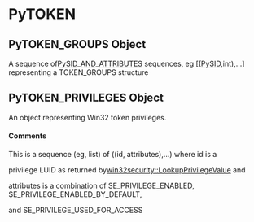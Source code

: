 # PyTOKEN

## PyTOKEN\_GROUPS Object



A sequence of[PySID\_AND\_ATTRIBUTES](PySID.md#pysidand_attributes) sequences, eg \[\([PySID](#pysid),int\),\.\.\.\] representing a TOKEN\_GROUPS structure

## PyTOKEN\_PRIVILEGES Object



An object representing Win32 token privileges\.

#### Comments


This is a sequence \(eg, list\) of \(\(id, attributes\),\.\.\.\) where id is a 

privilege LUID as returned by[win32security::LookupPrivilegeValue](win32security.md#win32securitylookupprivilegevalue) and 

attributes is a combination of SE\_PRIVILEGE\_ENABLED, SE\_PRIVILEGE\_ENABLED\_BY\_DEFAULT, 

and SE\_PRIVILEGE\_USED\_FOR\_ACCESS